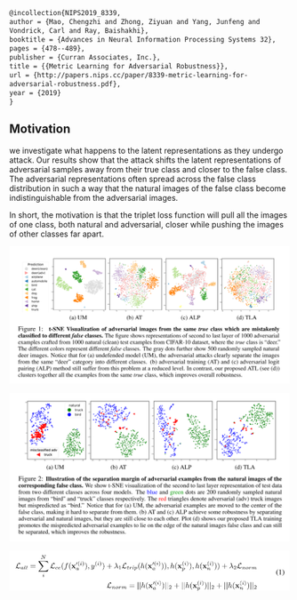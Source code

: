 ```
@incollection{NIPS2019_8339,
author = {Mao, Chengzhi and Zhong, Ziyuan and Yang, Junfeng and Vondrick, Carl and Ray, Baishakhi},
booktitle = {Advances in Neural Information Processing Systems 32},
pages = {478--489},
publisher = {Curran Associates, Inc.},
title = {{Metric Learning for Adversarial Robustness}},
url = {http://papers.nips.cc/paper/8339-metric-learning-for-adversarial-robustness.pdf},
year = {2019}
}
```
## Motivation
we investigate what happens to the latent representations as they undergo attack. Our results show that the attack shifts the latent representations of adversarial samples away from their true class and closer to the false class.
The adversarial representations often spread across the false class distribution in such a way that the natural images of the false class become indistinguishable from the adversarial images.

In short, the motivation is that the triplet loss function will pull all the images of one class, both natural and adversarial, closer while pushing the images of other classes far apart. 

![](../pics/fig1_NIPS2019_8339.png)

![](../pics/fig2_NIPS2019_8339.png)

![](../pics/eqn1_NIPS2019_8339.png)